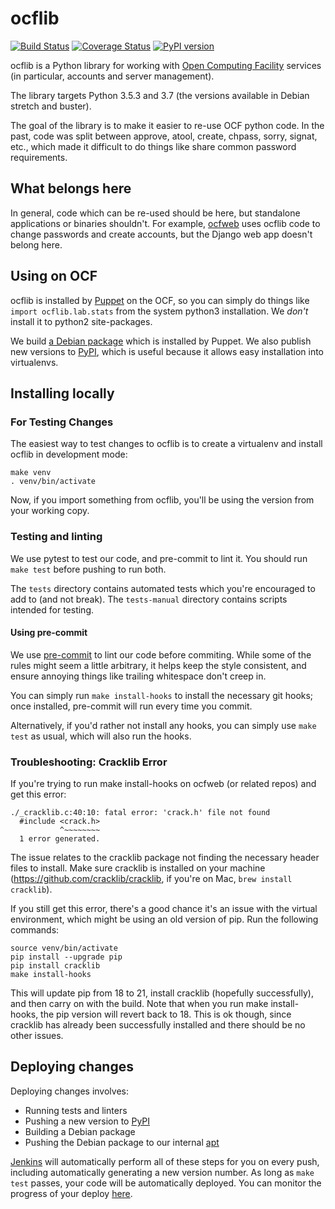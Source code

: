 ocflib
======
[![Build Status](https://jenkins.ocf.berkeley.edu/buildStatus/icon?job=ocf/ocflib/master)](https://jenkins.ocf.berkeley.edu/job/ocf/job/ocflib/job/master)
[![Coverage Status](https://coveralls.io/repos/github/ocf/ocflib/badge.svg?branch=master)](https://coveralls.io/github/ocf/ocflib?branch=master)
[![PyPI version](https://badge.fury.io/py/ocflib.svg)](https://pypi.org/project/ocflib/)

ocflib is a Python library for working with [Open Computing Facility][ocf]
services (in particular, accounts and server management).

The library targets Python 3.5.3 and 3.7 (the versions available in Debian
stretch and buster).

The goal of the library is to make it easier to re-use OCF python code. In the
past, code was split between approve, atool, create, chpass, sorry, signat,
etc., which made it difficult to do things like share common password
requirements.


## What belongs here

In general, code which can be re-used should be here, but standalone
applications or binaries shouldn't. For example, [ocfweb][ocfweb] uses ocflib
code to change passwords and create accounts, but the Django web app doesn't
belong here.


## Using on OCF

ocflib is installed by [Puppet][puppet] on the OCF, so you can simply do things
like `import ocflib.lab.stats` from the system python3 installation. We *don't*
install it to python2 site-packages.

We build [a Debian package][debian-pkg] which is installed by Puppet. We also
publish new versions to [PyPI][pypi], which is useful because it allows easy
installation into virtualenvs.


## Installing locally

### For Testing Changes

The easiest way to test changes to ocflib is to create a virtualenv and install
ocflib in development mode:

    make venv
    . venv/bin/activate

Now, if you import something from ocflib, you'll be using the version from your
working copy.

### Testing and linting

We use pytest to test our code, and pre-commit to lint it. You should run `make
test` before pushing to run both.

The `tests` directory contains automated tests which you're encouraged to add
to (and not break). The `tests-manual` directory contains scripts intended for
testing.


#### Using pre-commit

We use [pre-commit][pre-commit] to lint our code before commiting. While some
of the rules might seem a little arbitrary, it helps keep the style consistent,
and ensure annoying things like trailing whitespace don't creep in.

You can simply run `make install-hooks` to install the necessary git hooks;
once installed, pre-commit will run every time you commit.

Alternatively, if you'd rather not install any hooks, you can simply use `make
test` as usual, which will also run the hooks.

### Troubleshooting: Cracklib Error

If you're trying to run make install-hooks on ocfweb (or related repos) and get this error:

```
./_cracklib.c:40:10: fatal error: 'crack.h' file not found
  #include <crack.h>
           ^~~~~~~~~
  1 error generated.
```

The issue relates to the cracklib package not finding the necessary header files to install. Make sure cracklib is installed on your machine (https://github.com/cracklib/cracklib, if you're on Mac, `brew install cracklib`).

If you still get this error, there's a good chance it's an issue with the virtual environment, which might be using an old version of pip. Run the following commands:

```
source venv/bin/activate
pip install --upgrade pip
pip install cracklib
make install-hooks
```

This will update pip from 18 to 21, install cracklib (hopefully successfully), and then carry on with the build. Note that when you run make install-hooks, the pip version will revert back to 18. This is ok though, since cracklib has already been successfully installed and there should be no other issues.

## Deploying changes

Deploying changes involves:

* Running tests and linters
* Pushing a new version to [PyPI][pypi]
* Building a Debian package
* Pushing the Debian package to our internal [apt][apt]

[Jenkins][jenkins] will automatically perform all of these steps for you on
every push, including automatically generating a new version number. As long as
`make test` passes, your code will be automatically deployed. You can
monitor the progress of your deploy [here][jenkins].

[ocf]: https://www.ocf.berkeley.edu/
[ocfweb]: https://github.com/ocf/ocfweb/
[puppet]: https://github.com/ocf/puppet/
[pypi]: https://pypi.python.org/pypi/ocflib
[apt]: http://apt.ocf.berkeley.edu/
[jenkins]: https://jenkins.ocf.berkeley.edu/view/ocflib-deploy/
[debian-pkg]: http://apt.ocf.berkeley.edu/pool/main/p/python-ocflib/
[pre-commit]: http://pre-commit.com/
